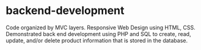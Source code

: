 # backend-development
Code organized by MVC layers. Responsive Web Design using HTML, CSS. Demonstrated back end development using PHP and SQL to create, read, update, and/or delete product information that is stored in the database. 
